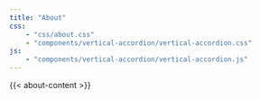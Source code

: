 ```yaml
---
title: "About"
css: 
    - "css/about.css"
    - "components/vertical-accordion/vertical-accordion.css"
js: 
    - "components/vertical-accordion/vertical-accordion.js"
---
```


{{< about-content >}}
